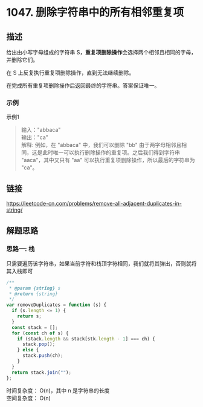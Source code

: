 # 1047. 删除字符串中的所有相邻重复项
## 描述
给出由小写字母组成的字符串 S，**重复项删除操作**会选择两个相邻且相同的字母，并删除它们。

在 S 上反复执行重复项删除操作，直到无法继续删除。

在完成所有重复项删除操作后返回最终的字符串。答案保证唯一。
           

### 示例
示例1   
> 输入："abbaca"         
> 输出："ca"  
> 解释: 例如，在 "abbaca" 中，我们可以删除 "bb" 由于两字母相邻且相同，这是此时唯一可以执行删除操作的重复项。之后我们得到字符串 "aaca"，其中又只有 "aa" 可以执行重复项删除操作，所以最后的字符串为 "ca"。   
     


## 链接
https://leetcode-cn.com/problems/remove-all-adjacent-duplicates-in-string/                  

## 解题思路   
### 思路一: 栈    
只需要遍历该字符串，如果当前字符和栈顶字符相同，我们就将其弹出，否则就将其入栈即可   

```javascript
/**
 * @param {string} s
 * @return {string}
 */
var removeDuplicates = function (s) {
  if (s.length <= 1) {
    return s;
  }
  const stack = [];
  for (const ch of s) {
    if (stack.length && stack[stk.length - 1] === ch) {
      stack.pop();
    } else {
      stack.push(ch);
    }
  }
  return stack.join("");
};
```
时间复杂度： O(n)，其中 n 是字符串的长度    
空间复杂度： O(n)   

